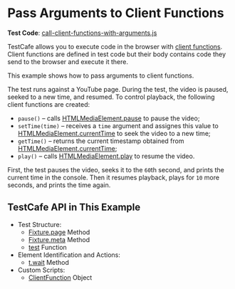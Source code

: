 # Pass Arguments to Client Functions

**Test Code**: [call-client-functions-with-arguments.js](call-client-functions-with-arguments.js)

TestCafe allows you to execute code in the browser with [client functions](https://devexpress.github.io/testcafe/documentation/guides/basic-guides/obtain-client-side-info.html). Client functions are defined in test code but their body contains code they send to the browser and execute it there.

This example shows how to pass arguments to client functions.

The test runs against a YouTube page. During the test, the video is paused, seeked to a new time, and resumed. To control playback, the following client functions are created:

* `pause()` – calls [HTMLMediaElement.pause](https://developer.mozilla.org/en-US/docs/Web/API/HTMLMediaElement/pause) to pause the video;
* `setTime(time)` – receives a `time` argument and assignes this value to [HTMLMediaElement.currentTime](https://developer.mozilla.org/en-US/docs/Web/API/HTMLMediaElement/currentTime) to seek the video to a new time;
* `getTime()` – returns the current timestamp obtained from [HTMLMediaElement.currentTime](https://developer.mozilla.org/en-US/docs/Web/API/HTMLMediaElement/currentTime);
* `play()` – calls [HTMLMediaElement.play](https://developer.mozilla.org/en-US/docs/Web/API/HTMLMediaElement/play) to resume the video.

First, the test pauses the video, seeks it to the `60`th second, and prints the current time in the console. Then it resumes playback, plays for `10` more seconds, and prints the time again.

## TestCafe API in This Example

* Test Structure:
  * [Fixture.page](https://devexpress.github.io/testcafe/documentation/reference/test-api/fixture/page.html) Method
  * [Fixture.meta](https://devexpress.github.io/testcafe/documentation/reference/test-api/fixture/meta.html) Method
  * [test](https://devexpress.github.io/testcafe/documentation/reference/test-api/global/test.html) Function
* Element Identification and Actions:
  * [t.wait](https://devexpress.github.io/testcafe/documentation/reference/test-api/testcontroller/wait.html) Method
* Custom Scripts:
  * [ClientFunction](https://devexpress.github.io/testcafe/documentation/reference/test-api/clientfunction/) Object
